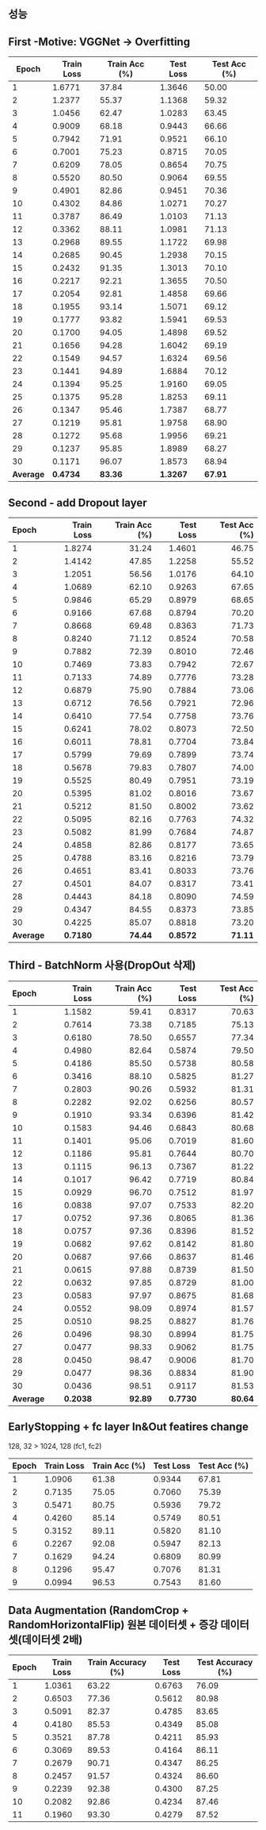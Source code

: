 

## 성능

## First -Motive: VGGNet -> Overfitting
| Epoch       | Train Loss | Train Acc (%) | Test Loss  | Test Acc (%) |
| ----------- | ---------- | ------------- | ---------- | ------------ |
| 1           | 1.6771     | 37.84         | 1.3646     | 50.00        |
| 2           | 1.2377     | 55.37         | 1.1368     | 59.32        |
| 3           | 1.0456     | 62.47         | 1.0283     | 63.45        |
| 4           | 0.9009     | 68.18         | 0.9443     | 66.66        |
| 5           | 0.7942     | 71.91         | 0.9521     | 66.10        |
| 6           | 0.7001     | 75.23         | 0.8715     | 70.05        |
| 7           | 0.6209     | 78.05         | 0.8654     | 70.75        |
| 8           | 0.5520     | 80.50         | 0.9064     | 69.55        |
| 9           | 0.4901     | 82.86         | 0.9451     | 70.36        |
| 10          | 0.4302     | 84.86         | 1.0271     | 70.27        |
| 11          | 0.3787     | 86.49         | 1.0103     | 71.13        |
| 12          | 0.3362     | 88.11         | 1.0981     | 71.13        |
| 13          | 0.2968     | 89.55         | 1.1722     | 69.98        |
| 14          | 0.2685     | 90.45         | 1.2938     | 70.15        |
| 15          | 0.2432     | 91.35         | 1.3013     | 70.10        |
| 16          | 0.2217     | 92.21         | 1.3655     | 70.50        |
| 17          | 0.2054     | 92.81         | 1.4858     | 69.66        |
| 18          | 0.1955     | 93.14         | 1.5071     | 69.12        |
| 19          | 0.1777     | 93.82         | 1.5941     | 69.53        |
| 20          | 0.1700     | 94.05         | 1.4898     | 69.52        |
| 21          | 0.1656     | 94.28         | 1.6042     | 69.19        |
| 22          | 0.1549     | 94.57         | 1.6324     | 69.56        |
| 23          | 0.1441     | 94.89         | 1.6884     | 70.12        |
| 24          | 0.1394     | 95.25         | 1.9160     | 69.05        |
| 25          | 0.1375     | 95.28         | 1.8253     | 69.11        |
| 26          | 0.1347     | 95.46         | 1.7387     | 68.77        |
| 27          | 0.1219     | 95.81         | 1.9758     | 68.90        |
| 28          | 0.1272     | 95.68         | 1.9956     | 69.21        |
| 29          | 0.1237     | 95.85         | 1.8989     | 68.27        |
| 30          | 0.1171     | 96.07         | 1.8573     | 68.94        |
| **Average** | **0.4734** | **83.36**     | **1.3267** | **67.91**    |


## Second - add Dropout layer
| Epoch       | Train Loss | Train Acc (%) |  Test Loss | Test Acc (%) |
| :---------- | ---------: | ------------: | ---------: | -----------: |
| 1           |     1.8274 |         31.24 |     1.4601 |        46.75 |
| 2           |     1.4142 |         47.85 |     1.2258 |        55.52 |
| 3           |     1.2051 |         56.56 |     1.0176 |        64.10 |
| 4           |     1.0689 |         62.10 |     0.9263 |        67.65 |
| 5           |     0.9846 |         65.29 |     0.8979 |        68.65 |
| 6           |     0.9166 |         67.68 |     0.8794 |        70.20 |
| 7           |     0.8668 |         69.48 |     0.8363 |        71.73 |
| 8           |     0.8240 |         71.12 |     0.8524 |        70.58 |
| 9           |     0.7882 |         72.39 |     0.8010 |        72.46 |
| 10          |     0.7469 |         73.83 |     0.7942 |        72.67 |
| 11          |     0.7133 |         74.89 |     0.7776 |        73.28 |
| 12          |     0.6879 |         75.90 |     0.7884 |        73.06 |
| 13          |     0.6712 |         76.56 |     0.7921 |        72.96 |
| 14          |     0.6410 |         77.54 |     0.7758 |        73.76 |
| 15          |     0.6241 |         78.02 |     0.8073 |        72.50 |
| 16          |     0.6011 |         78.81 |     0.7704 |        73.84 |
| 17          |     0.5799 |         79.69 |     0.7899 |        73.74 |
| 18          |     0.5678 |         79.83 |     0.7807 |        74.00 |
| 19          |     0.5525 |         80.49 |     0.7951 |        73.19 |
| 20          |     0.5395 |         81.02 |     0.8016 |        73.67 |
| 21          |     0.5212 |         81.50 |     0.8002 |        73.62 |
| 22          |     0.5095 |         82.16 |     0.7763 |        74.32 |
| 23          |     0.5082 |         81.99 |     0.7684 |        74.87 |
| 24          |     0.4858 |         82.86 |     0.8177 |        73.65 |
| 25          |     0.4788 |         83.16 |     0.8216 |        73.79 |
| 26          |     0.4651 |         83.41 |     0.8033 |        73.76 |
| 27          |     0.4501 |         84.07 |     0.8317 |        73.41 |
| 28          |     0.4443 |         84.18 |     0.8090 |        74.59 |
| 29          |     0.4347 |         84.55 |     0.8373 |        73.85 |
| 30          |     0.4225 |         85.07 |     0.8818 |        73.20 |
| **Average** | **0.7180** |     **74.44** | **0.8572** |    **71.11** |

## Third - BatchNorm 사용(DropOut 삭제)
| Epoch       | Train Loss | Train Acc (%) |  Test Loss | Test Acc (%) |
| :---------- | ---------: | ------------: | ---------: | -----------: |
| 1           |     1.1582 |         59.41 |     0.8317 |        70.63 |
| 2           |     0.7614 |         73.38 |     0.7185 |        75.13 |
| 3           |     0.6180 |         78.50 |     0.6557 |        77.34 |
| 4           |     0.4980 |         82.64 |     0.5874 |        79.50 |
| 5           |     0.4186 |         85.50 |     0.5738 |        80.58 |
| 6           |     0.3416 |         88.10 |     0.5825 |        81.27 |
| 7           |     0.2803 |         90.26 |     0.5932 |        81.31 |
| 8           |     0.2282 |         92.02 |     0.6256 |        80.57 |
| 9           |     0.1910 |         93.34 |     0.6396 |        81.42 |
| 10          |     0.1583 |         94.46 |     0.6843 |        80.68 |
| 11          |     0.1401 |         95.06 |     0.7019 |        81.60 |
| 12          |     0.1186 |         95.81 |     0.7644 |        80.70 |
| 13          |     0.1115 |         96.13 |     0.7367 |        81.22 |
| 14          |     0.1017 |         96.42 |     0.7719 |        80.84 |
| 15          |     0.0929 |         96.70 |     0.7512 |        81.97 |
| 16          |     0.0838 |         97.07 |     0.7533 |        82.20 |
| 17          |     0.0752 |         97.36 |     0.8065 |        81.36 |
| 18          |     0.0757 |         97.36 |     0.8396 |        81.52 |
| 19          |     0.0682 |         97.62 |     0.8142 |        81.80 |
| 20          |     0.0687 |         97.66 |     0.8637 |        81.46 |
| 21          |     0.0615 |         97.88 |     0.8739 |        81.50 |
| 22          |     0.0632 |         97.85 |     0.8729 |        81.00 |
| 23          |     0.0583 |         97.97 |     0.8675 |        81.68 |
| 24          |     0.0552 |         98.09 |     0.8974 |        81.57 |
| 25          |     0.0510 |         98.25 |     0.8827 |        81.76 |
| 26          |     0.0496 |         98.30 |     0.8994 |        81.75 |
| 27          |     0.0477 |         98.33 |     0.9062 |        81.75 |
| 28          |     0.0450 |         98.47 |     0.9006 |        81.70 |
| 29          |     0.0477 |         98.36 |     0.8834 |        81.90 |
| 30          |     0.0436 |         98.51 |     0.9117 |        81.53 |
| **Average** | **0.2038** |     **92.89** | **0.7730** |    **80.64** |

## EarlyStopping + fc layer In&Out featires change
128, 32 > 1024, 128 (fc1, fc2)

| Epoch       | Train Loss | Train Acc (%) | Test Loss  | Test Acc (%) |
| ----------- | ---------- | ------------- | ---------- | ------------ |
| 1           | 1.0906     | 61.38         | 0.9344     | 67.81        |
| 2           | 0.7135     | 75.05         | 0.7060     | 75.39        |
| 3           | 0.5471     | 80.75         | 0.5936     | 79.72        |
| 4           | 0.4260     | 85.14         | 0.5749     | 80.51        |
| 5           | 0.3152     | 89.11         | 0.5820     | 81.10        |
| 6           | 0.2267     | 92.08         | 0.5947     | 82.13        |
| 7           | 0.1629     | 94.24         | 0.6809     | 80.99        |
| 8           | 0.1296     | 95.47         | 0.7076     | 81.31        |
| 9           | 0.0994     | 96.53         | 0.7543     | 81.60        |

## Data Augmentation (RandomCrop + RandomHorizontalFlip) 원본 데이터셋 + 증강 데이터셋(데이터셋 2배)
| Epoch | Train Loss | Train Accuracy (%) | Test Loss | Test Accuracy (%) |
|-------|------------|--------------------|-----------|--------------------|
| 1     | 1.0361     | 63.22              | 0.6763    | 76.09              |
| 2     | 0.6503     | 77.36              | 0.5612    | 80.98              |
| 3     | 0.5091     | 82.37              | 0.4785    | 83.65              |
| 4     | 0.4180     | 85.53              | 0.4349    | 85.08              |
| 5     | 0.3521     | 87.78              | 0.4211    | 85.93              |
| 6     | 0.3069     | 89.53              | 0.4164    | 86.11              |
| 7     | 0.2679     | 90.71              | 0.4347    | 86.25              |
| 8     | 0.2457     | 91.57              | 0.4324    | 86.60              |
| 9     | 0.2239     | 92.38              | 0.4300    | 87.25              |
|10     | 0.2082     | 92.86              | 0.4234    | 87.46              |
|11     | 0.1960     | 93.30              | 0.4279    | 87.52              |


